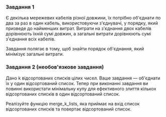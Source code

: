 ### Завдання 1

Є декілька мережевих кабелів різної довжини, їх потрібно об'єднати по два за раз в один кабель, використовуючи з'єднувачі, у порядку, який призведе до найменших витрат. Витрати на з'єднання двох кабелів дорівнюють їхній сумі довжин, а загальні витрати дорівнюють сумі з'єднання всіх кабелів.

Завдання полягає в тому, щоб знайти порядок об'єднання, який мінімізує загальні витрати.

### Завдання 2 (необов'язкове завдання)

Дано k відсортованих списків цілих чисел. Ваше завдання — об'єднати їх у один відсортований список. Тепер при виконанні завдання ви повинні використати мінімальну купу для ефективного злиття кількох відсортованих списків в один відсортований список. 

Реалізуйте функцію merge_k_lists, яка приймає на вхід список відсортованих списків та повертає відсортований список.